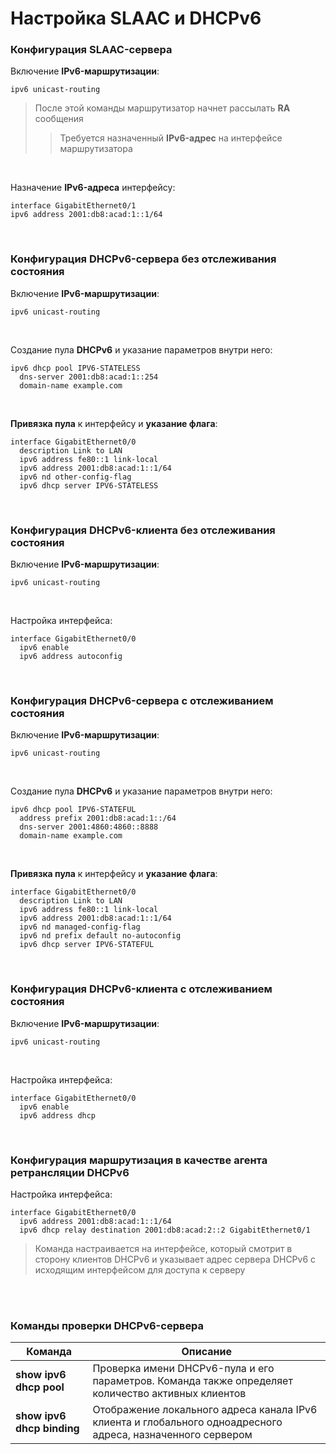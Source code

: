 # Настройка SLAAC и DHCPv6

### Конфигурация SLAAC-сервера

Включение **IPv6-маршрутизации**:
```
ipv6 unicast-routing
```
> После этой команды маршрутизатор начнет рассылать **RA** сообщения
> > Требуется назначенный **IPv6-адрес** на интерфейсе маршрутизатора

<br/>

Назначение **IPv6-адреса** интерфейсу:
```
interface GigabitEthernet0/1
ipv6 address 2001:db8:acad:1::1/64
```

<br/>

### Конфигурация DHCPv6-сервера без отслеживания состояния

Включение **IPv6-маршрутизации**:
```
ipv6 unicast-routing
```

<br/>

Создание пула **DHCPv6** и указание параметров внутри него:
```
ipv6 dhcp pool IPV6-STATELESS
  dns-server 2001:db8:acad:1::254
  domain-name example.com
```

<br/>

**Привязка пула** к интерфейсу и **указание флага**:
```
interface GigabitEthernet0/0
  description Link to LAN
  ipv6 address fe80::1 link-local
  ipv6 address 2001:db8:acad:1::1/64
  ipv6 nd other-config-flag
  ipv6 dhcp server IPV6-STATELESS
```

<br/>

### Конфигурация DHCPv6-клиента без отслеживания состояния

Включение **IPv6-маршрутизации**:
```
ipv6 unicast-routing
```

<br/>

Настройка интерфейса:
```
interface GigabitEthernet0/0
  ipv6 enable
  ipv6 address autoconfig
```

<br/>

### Конфигурация DHCPv6-сервера с отслеживанием состояния

Включение **IPv6-маршрутизации**:
```
ipv6 unicast-routing
```

<br/>

Создание пула **DHCPv6** и указание параметров внутри него:
```
ipv6 dhcp pool IPV6-STATEFUL
  address prefix 2001:db8:acad:1::/64
  dns-server 2001:4860:4860::8888
  domain-name example.com
```

<br/>

**Привязка пула** к интерфейсу и **указание флага**:
```
interface GigabitEthernet0/0
  description Link to LAN
  ipv6 address fe80::1 link-local
  ipv6 address 2001:db8:acad:1::1/64
  ipv6 nd managed-config-flag
  ipv6 nd prefix default no-autoconfig
  ipv6 dhcp server IPV6-STATEFUL
```

<br/>

### Конфигурация DHCPv6-клиента с отслеживанием состояния

Включение **IPv6-маршрутизации**:
```
ipv6 unicast-routing
```

<br/>

Настройка интерфейса:
```
interface GigabitEthernet0/0
  ipv6 enable
  ipv6 address dhcp
```

<br/>

### Конфигурация маршрутизация в качестве агента ретрансляции DHCPv6

Настройка интерфейса:
```
interface GigabitEthernet0/0
  ipv6 address 2001:db8:acad:1::1/64
  ipv6 dhcp relay destination 2001:db8:acad:2::2 GigabitEthernet0/1
```
> Команда настраивается на интерфейсе, который смотрит в сторону клиентов DHCPv6 и указывает адрес сервера DHCPv6 с исходящим интерфейсом для доступа к серверу

<br/>
<br/>

### Команды проверки DHCPv6-сервера

| Команда | Описание |
|----------|---------|
| **show ipv6 dhcp pool** | Проверка имени DHCPv6-пула и его параметров. Команда также определяет количество активных клиентов |
| **show ipv6 dhcp binding** | Отображение локального адреса канала IPv6 клиента и глобального одноадресного адреса, назначенного сервером |
